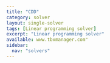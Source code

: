 ```yaml
---
title: "CDD"
category: solver
layout: single-solver
tags: [Linear programming solver]
excerpt: "Linear programming solver"
available: www.tbxmanager.com"
sidebar:
  nav: "solvers"
---
```

